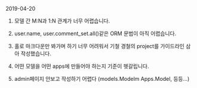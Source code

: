 2019-04-20

1. 모델 간 M:N과 1:N 관계가 너무 어렵습니다.

2. user.name, user.comment_set.all()같은 ORM 문법이 아직 어렵습니다.

3. 홀로 마크다운만 봐가며 하기 너무 어려워서 기철 경철의 project를 가이드라인 삼아 작성했습니다.

4. 어떤 모델을 어떤 apps에 만들어야 하는지 기준이 헷갈립니다.

5. admin페이지 안보고 작성하기 어렵다 (models.Modelm Apps.Model, 등등...)

   